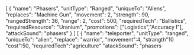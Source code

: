 [
	{
		"name": "Phasers",
		"unitType": "Ranged",
		"uniqueTo": "Aliens",
		"replaces": "Machine Gun",
		"movement": 2,
		"strength": 90,
		"rangedStrength": 36,
		"range": 2,
		"cost": 500,
		"requiredTech": "Ballistics",
		"requiredResource": "Uranium",
		"promotions": ["Logistics","Accuracy I"],
		"attackSound": "phasers"
	}
]
[
  {
   "name": "teleporter",
   "unitType": "ranged",
   "uniqueTo": "alien",
   "replace": "warrior",
   "movement":4,
   "strangth"10
   "cost":50,
   "requiredTech":"agriculture"
   "atackSound": "phasers
  

